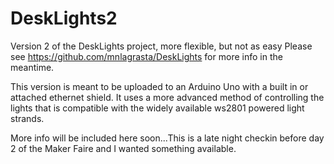 DeskLights2
===========

Version 2 of the DeskLights project, more flexible, but not as easy
Please see https://github.com/mnlagrasta/DeskLights for more info in the meantime.

This version is meant to be uploaded to an Arduino Uno with a built in or attached ethernet shield.
It uses a more advanced method of controlling the lights that is compatible with the widely available ws2801 powered light strands.

More info will be included here soon...This is a late night checkin before day 2 of the Maker Faire and I wanted something available.